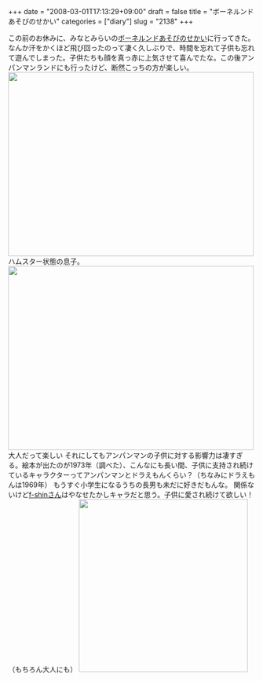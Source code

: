 +++
date = "2008-03-01T17:13:29+09:00"
draft = false
title = "ボーネルンドあそびのせかい"
categories = ["diary"]
slug = "2138"
+++

この前のお休みに、みなとみらいの<a href="http://www.bornelund.co.jp/shop/asobi.html" target="_blank">ボーネルンドあそびのせかい</a>に行ってきた。なんか汗をかくほど飛び回ったのって凄く久しぶりで、時間を忘れて子供も忘れて遊んでしまった。子供たちも顔を真っ赤に上気させて喜んでたな。この後アンパンマンランドにも行ったけど、断然こっちの方が楽しい。
<img src="http://ieiriblog.img.jugem.jp/20080225_426238.jpg" alt="" width="500" height="375" class="pict" />
ハムスター状態の息子。
<img src="http://ieiriblog.img.jugem.jp/20080225_426237.jpg" width="500" height="375" alt="" class="pict" />
大人だって楽しい
それにしてもアンパンマンの子供に対する影響力は凄すぎる。絵本が出たのが1973年（調べた）、こんなにも長い間、子供に支持され続けているキャラクターってアンパンマンとドラえもんくらい？（ちなみにドラえもんは1969年）
もうすぐ小学生になるうちの長男も未だに好きだもんな。
関係ないけど<a href="http://www.milkstand.net/fsgarage/" target="_blank">f-shinさん</a>はやなせたかしキャラだと思う。子供に愛され続けて欲しい！（もちろん大人にも）
<img src="http://ieiriblog.img.jugem.jp/20080301_427912.gif" width="344" height="352" alt="" class="pict" />
